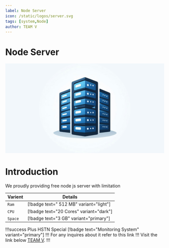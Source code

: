 ```yaml
---
label: Node Server
icon: /static/logos/server.svg
tags: [system,Node]
author: TEAM V
---
```

# Node Server
![](/static/server.png)
# Introduction
We proudly providing free node js server with limitation

| Varient | Details |
| --- | --- |
| `Ram` | [!badge text=" 512 MB" variant="light"] 
| `CPU` | [!badge text="20 Cores" variant="dark"]
| `Space` | [!badge text="3 GB" variant="primary"] 


!!!success
Plus HSTN Special [!badge text="Monitoring System" variant="primary"] 
!!!
For any inquires about it refer to this link
!!!
Visit the link below [TEAM V](https://teamv.hstn.me/#contact).
!!!